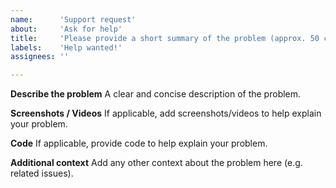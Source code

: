 ```yaml
---
name:      'Support request'
about:     'Ask for help'
title:     'Please provide a short summary of the problem (approx. 50 characters)'
labels:    'Help wanted!'
assignees: ''

---
```


<!--
	Let us know what the problem is, we'll be happy to help.

	Please check that there aren't old issues addressing the same
	problem. You might find a solution there.

	Please provide a short summary of the problem in the Title above.

	Note: These comments won't show up when you submit the issue.
-->

**Describe the problem**
A clear and concise description of the problem.

**Screenshots / Videos**
If applicable, add screenshots/videos to help explain your problem.

**Code**
If applicable, provide code to help explain your problem.

**Additional context**
Add any other context about the problem here (e.g. related issues).
